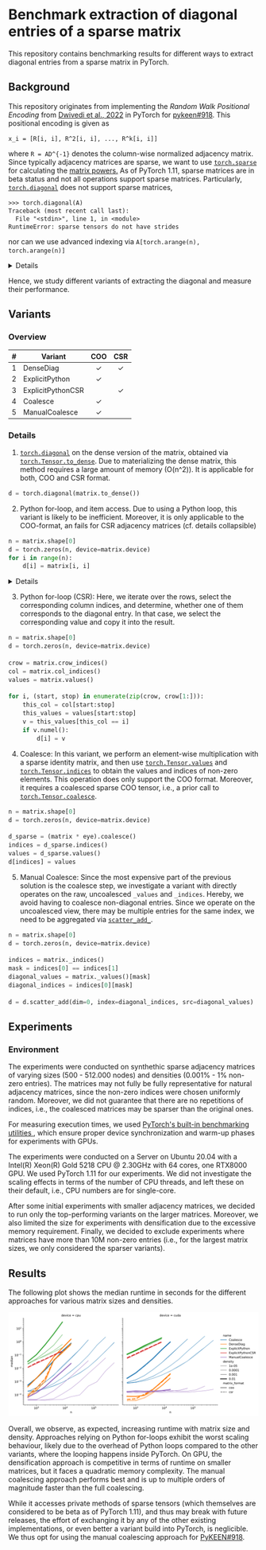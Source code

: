 # Benchmark extraction of diagonal entries of a sparse matrix
This repository contains benchmarking results for different ways to extract diagonal entries from a sparse matrix in
PyTorch.

## Background
This repository originates from implementing the *Random Walk Positional Encoding* from
[Dwivedi et al., 2022](https://arxiv.org/abs/2110.07875) in PyTorch for
[pykeen#918](https://github.com/pykeen/pykeen/pull/918).
This positional encoding is given as 
```
x_i = [R[i, i], R^2[i, i], ..., R^k[i, i]]
```
where `R = AD^{-1}` denotes the column-wise normalized adjacency matrix. Since typically adjacency matrices are
sparse, we want to use [`torch.sparse`](https://pytorch.org/docs/stable/sparse.html) for calculating the [matrix
powers.](https://github.com/pykeen/pykeen/blob/9025a7171f561d964652263269c751cf44b208d7/src/pykeen/nn/utils.py#L95-L116)
As of PyTorch 1.11, sparse matrices are in beta status and not all operations support sparse matrices.
Particularly, [`torch.diagonal`](https://pytorch.org/docs/stable/generated/torch.diagonal.html) does not support
sparse matrices,
```python-console
>>> torch.diagonal(A)
Traceback (most recent call last):
  File "<stdin>", line 1, in <module>
RuntimeError: sparse tensors do not have strides
```
nor can we use advanced indexing via `A[torch.arange(n), torch.arange(n)]`
<details>

```python-console
>>> A[torch.arange(n), torch.arange(n)]
Traceback (most recent call last):
  File "<stdin>", line 1, in <module>
NotImplementedError: Could not run 'aten::index.Tensor' with arguments from the 'SparseCPU' backend. This could be because the operator doesn't exist for this backend, or was omitted during the selective/custom build process (if using custom build). If you are a Facebook employee using PyTorch on mobile, please visit https://fburl.com/ptmfixes for possible resolutions. 'aten::index.Tensor' is only available for these backends: [CPU, QuantizedCPU, BackendSelect, Python, Named, Conjugate, Negative, ZeroTensor, ADInplaceOrView, AutogradOther, AutogradCPU, AutogradCUDA, AutogradXLA, AutogradLazy, AutogradXPU, AutogradMLC, AutogradHPU, AutogradNestedTensor, AutogradPrivateUse1, AutogradPrivateUse2, AutogradPrivateUse3, Tracer, AutocastCPU, Autocast, Batched, VmapMode, Functionalize].

CPU: registered at aten/src/ATen/RegisterCPU.cpp:21063 [kernel]
QuantizedCPU: registered at aten/src/ATen/RegisterQuantizedCPU.cpp:1258 [kernel]
BackendSelect: fallthrough registered at ../aten/src/ATen/core/BackendSelectFallbackKernel.cpp:3 [backend fallback]
Python: registered at ../aten/src/ATen/core/PythonFallbackKernel.cpp:47 [backend fallback]
Named: registered at ../aten/src/ATen/core/NamedRegistrations.cpp:7 [backend fallback]
Conjugate: registered at ../aten/src/ATen/ConjugateFallback.cpp:18 [backend fallback]
Negative: registered at ../aten/src/ATen/native/NegateFallback.cpp:18 [backend fallback]
ZeroTensor: registered at ../aten/src/ATen/ZeroTensorFallback.cpp:86 [backend fallback]
ADInplaceOrView: fallthrough registered at ../aten/src/ATen/core/VariableFallbackKernel.cpp:64 [backend fallback]
AutogradOther: registered at ../torch/csrc/autograd/generated/VariableType_1.cpp:10665 [autograd kernel]
AutogradCPU: registered at ../torch/csrc/autograd/generated/VariableType_1.cpp:10665 [autograd kernel]
AutogradCUDA: registered at ../torch/csrc/autograd/generated/VariableType_1.cpp:10665 [autograd kernel]
AutogradXLA: registered at ../torch/csrc/autograd/generated/VariableType_1.cpp:10665 [autograd kernel]
AutogradLazy: registered at ../torch/csrc/autograd/generated/VariableType_1.cpp:10665 [autograd kernel]
AutogradXPU: registered at ../torch/csrc/autograd/generated/VariableType_1.cpp:10665 [autograd kernel]
AutogradMLC: registered at ../torch/csrc/autograd/generated/VariableType_1.cpp:10665 [autograd kernel]
AutogradHPU: registered at ../torch/csrc/autograd/generated/VariableType_1.cpp:10665 [autograd kernel]
AutogradNestedTensor: registered at ../torch/csrc/autograd/generated/VariableType_1.cpp:10665 [autograd kernel]
AutogradPrivateUse1: registered at ../torch/csrc/autograd/generated/VariableType_1.cpp:10665 [autograd kernel]
AutogradPrivateUse2: registered at ../torch/csrc/autograd/generated/VariableType_1.cpp:10665 [autograd kernel]
AutogradPrivateUse3: registered at ../torch/csrc/autograd/generated/VariableType_1.cpp:10665 [autograd kernel]
Tracer: registered at ../torch/csrc/autograd/generated/TraceType_1.cpp:11342 [kernel]
AutocastCPU: fallthrough registered at ../aten/src/ATen/autocast_mode.cpp:461 [backend fallback]
Autocast: fallthrough registered at ../aten/src/ATen/autocast_mode.cpp:305 [backend fallback]
Batched: registered at ../aten/src/ATen/BatchingRegistrations.cpp:1059 [backend fallback]
VmapMode: fallthrough registered at ../aten/src/ATen/VmapModeRegistrations.cpp:33 [backend fallback]
Functionalize: registered at ../aten/src/ATen/FunctionalizeFallbackKernel.cpp:52 [backend fallback]
```
</details>

Hence, we study different variants of extracting the diagonal and measure their performance.
  
## Variants

### Overview

| \# | Variant | COO | CSR |
| -- | -- | :--:| :--: |
| 1 | DenseDiag | ✓ | ✓ |
| 2 | ExplicitPython | ✓ |  |
| 3 | ExplicitPythonCSR |  | ✓ |
| 4 | Coalesce | ✓ |  |
| 5 | ManualCoalesce | ✓ |  |
  
### Details

1. [`torch.diagonal`](https://pytorch.org/docs/stable/generated/torch.diagonal.html) on the dense
  version of the matrix, obtained via
  [`torch.Tensor.to_dense`](https://pytorch.org/docs/stable/generated/torch.Tensor.to_dense.html).
  Due to materializing the dense matrix, this method requires a large amount of memory (O(n^2)).
  It is applicable for both, COO and CSR format.
```python
d = torch.diagonal(matrix.to_dense())
```
  
2. Python for-loop, and item access. Due to using a Python loop, this variant is likely to be
  inefficient. Moreover, it is only applicable to the COO-format, an fails for CSR adjacency
  matrices (cf. details collapsible)
```python
n = matrix.shape[0]
d = torch.zeros(n, device=matrix.device)
for i in range(n):
    d[i] = matrix[i, i]
```
<details>

```python-traceback
Traceback (most recent call last):
    d[i] = matrix[i, i]
NotImplementedError: Could not run 'aten::as_strided' with arguments from the 'SparseCsrCPU' backend. This could be because the operator doesn't exist for this backend, or was omitted during the selective/custom build process (if using custom build). If you are a Facebook employee using PyTorch on mobile, please visit https://fburl.com/ptmfixes for possible resolutions. 'aten::as_strided' is only available for these backends: [CPU, Meta, QuantizedCPU, BackendSelect, Python, Named, Conjugate, Negative, ZeroTensor, ADInplaceOrView, AutogradOther, AutogradCPU, AutogradCUDA, AutogradXLA, AutogradLazy, AutogradXPU, AutogradMLC, AutogradHPU, AutogradNestedTensor, AutogradPrivateUse1, AutogradPrivateUse2, AutogradPrivateUse3, Tracer, AutocastCPU, Autocast, Batched, VmapMode, Functionalize].

CPU: registered at aten/src/ATen/RegisterCPU.cpp:21063 [kernel]
Meta: registered at aten/src/ATen/RegisterMeta.cpp:14951 [kernel]
QuantizedCPU: registered at aten/src/ATen/RegisterQuantizedCPU.cpp:1258 [kernel]
BackendSelect: fallthrough registered at ../aten/src/ATen/core/BackendSelectFallbackKernel.cpp:3 [backend fallback]
Python: registered at ../aten/src/ATen/core/PythonFallbackKernel.cpp:47 [backend fallback]
Named: fallthrough registered at ../aten/src/ATen/core/NamedRegistrations.cpp:11 [kernel]
Conjugate: fallthrough registered at ../aten/src/ATen/ConjugateFallback.cpp:22 [kernel]
Negative: fallthrough registered at ../aten/src/ATen/native/NegateFallback.cpp:22 [kernel]
ZeroTensor: registered at aten/src/ATen/RegisterZeroTensor.cpp:167 [kernel]
ADInplaceOrView: registered at ../torch/csrc/autograd/generated/ADInplaceOrViewType_0.cpp:2566 [kernel]
AutogradOther: registered at ../torch/csrc/autograd/generated/VariableType_0.cpp:9932 [autograd kernel]
AutogradCPU: registered at ../torch/csrc/autograd/generated/VariableType_0.cpp:9932 [autograd kernel]
AutogradCUDA: registered at ../torch/csrc/autograd/generated/VariableType_0.cpp:9932 [autograd kernel]
AutogradXLA: registered at ../torch/csrc/autograd/generated/VariableType_0.cpp:9932 [autograd kernel]
AutogradLazy: registered at ../torch/csrc/autograd/generated/VariableType_0.cpp:9932 [autograd kernel]
AutogradXPU: registered at ../torch/csrc/autograd/generated/VariableType_0.cpp:9932 [autograd kernel]
AutogradMLC: registered at ../torch/csrc/autograd/generated/VariableType_0.cpp:9932 [autograd kernel]
AutogradHPU: registered at ../torch/csrc/autograd/generated/VariableType_0.cpp:9932 [autograd kernel]
AutogradNestedTensor: registered at ../torch/csrc/autograd/generated/VariableType_0.cpp:9932 [autograd kernel]
AutogradPrivateUse1: registered at ../torch/csrc/autograd/generated/VariableType_0.cpp:9932 [autograd kernel]
AutogradPrivateUse2: registered at ../torch/csrc/autograd/generated/VariableType_0.cpp:9932 [autograd kernel]
AutogradPrivateUse3: registered at ../torch/csrc/autograd/generated/VariableType_0.cpp:9932 [autograd kernel]
Tracer: registered at ../torch/csrc/autograd/generated/TraceType_0.cpp:11618 [kernel]
AutocastCPU: fallthrough registered at ../aten/src/ATen/autocast_mode.cpp:461 [backend fallback]
Autocast: fallthrough registered at ../aten/src/ATen/autocast_mode.cpp:305 [backend fallback]
Batched: registered at ../aten/src/ATen/BatchingRegistrations.cpp:1063 [kernel]
VmapMode: fallthrough registered at ../aten/src/ATen/VmapModeRegistrations.cpp:33 [backend fallback]
Functionalize: registered at aten/src/ATen/RegisterFunctionalization_0.cpp:4018 [kernel]  
```
</details>

3. Python for-loop (CSR): Here, we iterate over the rows, select the corresponding column indices, and
  determine, whether one of them corresponds to the diagonal entry. In that case, we select the
  corresponding value and copy it into the result.
```python
n = matrix.shape[0]
d = torch.zeros(n, device=matrix.device)

crow = matrix.crow_indices()
col = matrix.col_indices()
values = matrix.values()

for i, (start, stop) in enumerate(zip(crow, crow[1:])):
    this_col = col[start:stop]
    this_values = values[start:stop]
    v = this_values[this_col == i]
    if v.numel():
        d[i] = v
```
  
4. Coalesce: In this variant, we perform an element-wise multiplication with a sparse identity
  matrix, and then use [`torch.Tensor.values`](https://pytorch.org/docs/stable/generated/torch.Tensor.values.html)
  and [`torch.Tensor.indices`](https://pytorch.org/docs/stable/generated/torch.Tensor.indices.html)
  to obtain the values and indices of non-zero elements. This operation does only support the COO format.
  Moreover, it requires a coalesced sparse COO tensor, i.e., a prior call to
  [`torch.Tensor.coalesce`](https://pytorch.org/docs/stable/generated/torch.Tensor.coalesce.html).
```python
n = matrix.shape[0]
d = torch.zeros(n, device=matrix.device)

d_sparse = (matrix * eye).coalesce()
indices = d_sparse.indices()
values = d_sparse.values()
d[indices] = values
```

5. Manual Coalesce: Since the most expensive part of the previous solution is the coalesce step,
  we investigate a variant with directly operates on the raw, uncoalesced `_values` and `_indices`.
  Hereby, we avoid having to coalesce non-diagonal entries. Since we operate on the uncoalesced
  view, there may be multiple entries for the same index, we need to be aggregated via
  [`scatter_add_`](https://pytorch.org/docs/stable/generated/torch.Tensor.scatter_add_.html).
```python
n = matrix.shape[0]
d = torch.zeros(n, device=matrix.device)

indices = matrix._indices()
mask = indices[0] == indices[1]
diagonal_values = matrix._values()[mask]
diagonal_indices = indices[0][mask]

d = d.scatter_add(dim=0, index=diagonal_indices, src=diagonal_values)
```
## Experiments
### Environment
The experiments were conducted on synthethic sparse adjacency matrices of varying sizes
(500 - 512.000 nodes) and densities (0.001% - 1% non-zero entries). The matrices may not fully
be fully representative for natural adjacency matrices, since the non-zero indices were chosen
uniformly random. Moreover, we did not guarantee that there are no repetitions of indices, i.e.,
the coalesced matrices may be sparser than the original ones.
  
For measuring execution times, we used [PyTorch's built-in benchmarking utilities
](https://pytorch.org/docs/stable/benchmark_utils.html), which ensure proper
device synchronization and warm-up phases for experiments with GPUs.
  
The experiments were conducted on a Server on Ubuntu 20.04 with a
Intel(R) Xeon(R) Gold 5218 CPU @ 2.30GHz with 64 cores, one RTX8000 GPU. We used PyTorch 1.11
for our experiments. We did not investigate the scaling effects in terms of the number of CPU threads,
and left these on their default, i.e., CPU numbers are for single-core.

After some initial experiments with smaller adjacency matrices, we decided to run only the
top-performing variants on the larger matrices. Moreover, we also limited the size for experiments
with densification due to the excessive memory requirement. Finally, we decided to exclude experiments
where matrices have more than 10M non-zero entries (i.e., for the largest matrix sizes, we only
considered the sparser variants).
  
## Results

The following plot shows the median runtime in seconds for the different approaches for various
matrix sizes and densities.
  
![Comparison](./img/comparison.svg "Comparison")
  
Overall, we observe, as expected, increasing runtime with matrix size and density.
Approaches relying on Python for-loops exhibit the worst scaling behaviour, likely due to the
overhead of Python loops compared to the other variants, where the looping happens inside PyTorch.
On GPU, the densification approach is competitive in terms of runtime on smaller matrices, but
it faces a quadratic memory complexity. The manual coalescing approach performs best and is up
to multiple orders of magnitude faster than the full coalescing.
  
While it accesses private methods of sparse tensors (which themselves are considered to be beta
as of PyTorch 1.11), and thus may break with future releases, the effort of exchanging it by any
of the other existing implementations, or even better a variant build into PyTorch, is neglicible.
We thus opt for using the manual coalescing approach for
[PyKEEN#918](https://github.com/pykeen/pykeen/pull/918).
